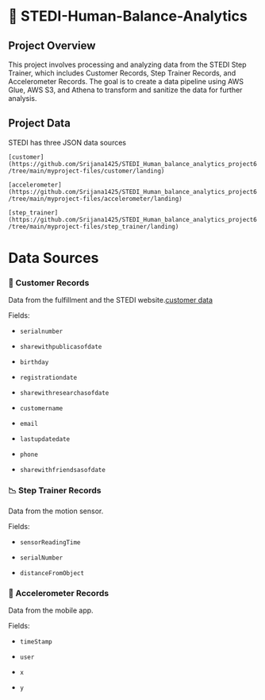 # 🚀 STEDI-Human-Balance-Analytics
## Project Overview
This project involves processing and analyzing data from the STEDI Step Trainer, which includes Customer Records, Step Trainer Records, and Accelerometer Records. The goal is to create a data pipeline using AWS Glue, AWS S3, and Athena to transform and sanitize the data for further analysis.

## Project Data
STEDI has three JSON data sources

`[customer](https://github.com/Srijana1425/STEDI_Human_balance_analytics_project6/tree/main/myproject-files/customer/landing)`

`[accelerometer](https://github.com/Srijana1425/STEDI_Human_balance_analytics_project6/tree/main/myproject-files/accelerometer/landing)`

`[step_trainer](https://github.com/Srijana1425/STEDI_Human_balance_analytics_project6/tree/main/myproject-files/step_trainer/landing)`







# Data Sources
### 📂 Customer Records
Data from the fulfillment and the STEDI website.[customer data](https://github.com/Srijana1425/STEDI_Human_balance_analytics_project6/tree/main/myproject-files/customer/landing)

Fields: 

- `serialnumber`

- `sharewithpublicasofdate`

- `birthday`

- `registrationdate`

- `sharewithresearchasofdate`

- `customername`

- `email`

- `lastupdatedate`

- `phone`

- `sharewithfriendsasofdate`

### 📉 Step Trainer Records
Data from the motion sensor.

Fields: 

- `sensorReadingTime` 

- `serialNumber` 

- `distanceFromObject`

### 📱 Accelerometer Records
Data from the mobile app.

Fields: 

- `timeStamp`

- `user`

- `x` 

- `y`


